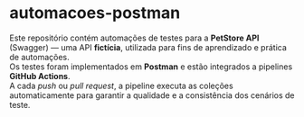 # automacoes-postman

Este repositório contém automações de testes para a **PetStore API** (Swagger) — uma API **fictícia**, utilizada para fins de aprendizado e prática de automações.  
Os testes foram implementados em **Postman** e estão integrados a pipelines **GitHub Actions**.  
A cada *push* ou *pull request*, a pipeline executa as coleções automaticamente para garantir a qualidade e a consistência dos cenários de teste.

